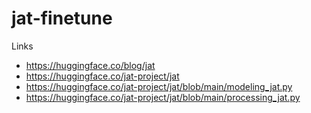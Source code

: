 # jat-finetune

Links
- https://huggingface.co/blog/jat
- https://huggingface.co/jat-project/jat
- https://huggingface.co/jat-project/jat/blob/main/modeling_jat.py
- https://huggingface.co/jat-project/jat/blob/main/processing_jat.py